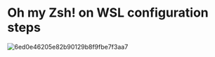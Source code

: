 # Oh my Zsh! on WSL configuration steps

![6ed0e46205e82b90129b8f9fbe7f3aa7](https://user-images.githubusercontent.com/20981122/70483882-93d48980-1aaf-11ea-8475-a19414c33f6e.jpg)
